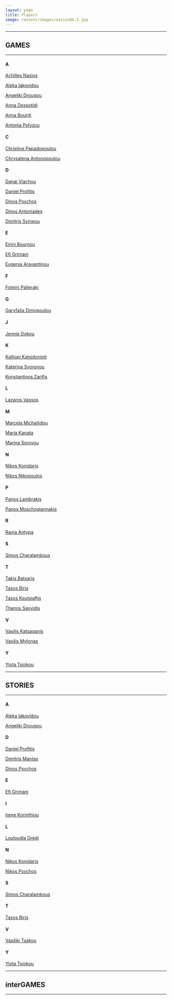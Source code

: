 ```yaml
---
layout: page
title: Players
image: /assets/images/nasios04.3.jpg
---
```

- - -

## **GAMES**

- - -

#### A

[Achilles Nasios](https://photogames.tk/achilles-nasios-games/)

[Aleka Iakovidou](https://photogames.tk/aleka-iakovidou/)

[Angeliki Drougou](https://photogames.tk/angeliki-drougou/)

[Anna Despotidi](https://photogames.tk/anna-despotidi/)

[Anna Bouriti](https://photogames.tk/anna-bouriti/)

[Antonia Polyzou](https://photogames.tk/antonia-polyzou-games/)

#### C

[Christine Papadopoulou](https://photogames.tk/christine-papadopoulou/)

[Chrysalena Antonopoulou](https://photogames.tk/chrysalena-antonopoulou/)

#### D

[Danai Vlachou](https://photogames.tk/danai-vlachou-games/)

[Daniel Profitis](https://photogames.tk/daniel-profitis-games/)

[Dinos Psychos](https://photogames.tk/dinos-psychos-games/)

[Dinos Antoniades](https://photogames.tk/dinos-antoniades-games/)

[Dimitris Symeou](https://photogames.tk/dimitris-symeou/)

#### E

[Eirini Bournou](https://photogames.tk/eirini-bournou-games/)

[Efi Grimani](https://photogames.tk/efi-grimani/)

[Eugenia Aravantinou](https://photogames.tk/eugenia-aravantinou-games/)

#### F

[Foteini Palieraki](https://photogames.tk/foteini-palieraki-games/)

#### G

[Garyfalia Dimopoulou](https://photogames.tk/garyfalia-dimopoulou/)

#### J

[Jennie Dokou](https://photogames.tk/jennie-dokou-games/)

#### K

[Kalliopi Katsidonioti](https://photogames.tk/kalliopi-katsidonioti-games/)

[Katerina Svoronou](https://photogames.tk/katerina-svoronou/)

[Konstantinos Zarifis](https://photogames.tk/konstantinos-zarifis/)

#### L

[Lazaros Vassos](https://photogames.tk/lazaros-vassos/)

#### M

[Marcela Michailidou](https://photogames.tk/marcela-michailidou/)

[Maria Kanata](https://photogames.tk/maria-kanata/)

[Marina Sorovou](https://photogames.tk/marina-sorovou/)

#### N

[Nikos Konidaris](https://photogames.tk/nikos-konidaris/)

[Nikos Nikopoulos](https://photogames.tk/nikos-nikopoulos/)

#### P

[Panos Lambrakis](https://photogames.tk/panos-lamprakis/)

[Panos Moschogiannakis](https://photogames.tk/panos-moschogiannakis-games/)

#### R

[Rania Antypa](https://photogames.tk/rania-antypa/)

#### S

[Simos Charalambous](https://photogames.tk/simos-charalambous-games/)

#### T

[Takis Batsaris](https://photogames.tk/takis-batsaris-games/)

[Tasos Biris](https://photogames.tk/tasos-biris-games/)

[Tasos Koutsiaftis](https://photogames.tk/tasos-koutsiaftis/)

[Thanos Savvidis](https://photogames.tk/thanos-savvidis-games/)

#### V

[Vasilis Katsaganis](https://photogames.tk/vasilis-katsaganis/)

[Vasilis Mylonas](https://photogames.tk/vasilis-mylonas/)

#### Y

[Yiota Tsiokou](https://photogames.tk/yiota-tsiokou/)

- - -

## **STORIES**

- - -

#### A

[Aleka Iakovidou](https://photogames.tk/aleka-iakovidou/)

[Angeliki Drougou](https://photogames.tk/angeliki-drougou/)

#### D

[Daniel Profitis](https://photogames.tk/daniel-profitis/)

[Dimitris Mantas](https://photogames.tk/dimitris-mantas/)

[Dinos Psychos](https://photogames.tk/dinos-psychos/)

#### E

[Efi Grimani](https://photogames.tk/efi-grimani/)

#### I

[Irene Korinthiou](https://photogames.tk/irene-korinthiou/)

#### L

[Louloudia Gredi](https://photogames.tk/louloudia-gredi/)

#### N

[Nikos Konidaris](https://photogames.tk/nikos-konidaris/)

[Nikos Psychos](https://photogames.tk/nikos-psychos/)

#### S

[Simos Charalambous](https://photogames.tk/simos-charalambous/)

#### T

[Tasos Biris](https://photogames.tk/tasos-biris/)

#### V

[Vasiliki Tsakou](https://photogames.tk/vasiliki-tsakou/)

#### Y

[Yiota Tsiokou](https://photogames.tk/yiota-tsiokou/)

- - -

## **interGAMES**

- - -
